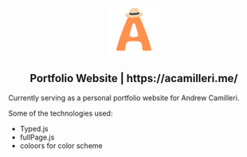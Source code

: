 <p align="center">
    <img src="logo 2.0.png" width="100">
</p>

<h2 align="center">
    Portfolio Website | https://acamilleri.me/
</h2>

Currently serving as a personal portfolio website for Andrew Camilleri.

Some of the technologies used:
* Typed.js
* fullPage.js
* coloors for color scheme

